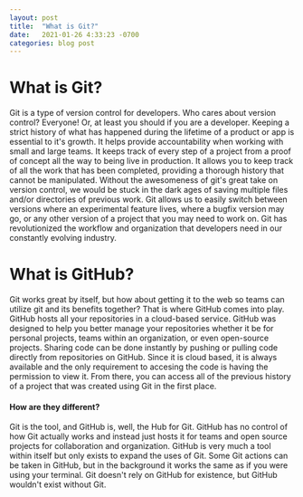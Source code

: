 ```yaml
---
layout: post
title:  "What is Git?"
date:   2021-01-26 4:33:23 -0700
categories: blog post
---
```

# What is Git?
Git is a type of version control for developers. Who cares about version control? Everyone! Or, at least you should if you are a developer. Keeping a strict history of what has happened during the lifetime of a product or app is essential to it's growth. It helps provide accountability when working with small and large teams. It keeps track of every step of a project from a proof of concept all the way to being live in production. It allows you to keep track of all the work that has been completed, providing a thorough history that cannot be manipulated. Without the awesomeness of git's great take on version control, we would be stuck in the dark ages of saving multiple files and/or directories of previous work. Git allows us to easily switch between versions where an experimental feature lives, where a bugfix version may go, or any other version of a project that you may need to work on. Git has revolutionized the workflow and organization that developers need in our constantly evolving industry.

# What is GitHub?
Git works great by itself, but how about getting it to the web so teams can utilize git and its benefits together? That is where GitHub comes into play. GitHub hosts all your repositories in a cloud-based service. GitHub was designed to help you better manage your repositories whether it be for personal projects, teams within an organization, or even open-source projects. Sharing code can be done instantly by pushing or pulling code directly from repositories on GitHub. Since it is cloud based, it is always available and the only requirement to accesing the code is having the permission to view it. From there, you can access all of the previous history of a project that was created using Git in the first place.

#### How are they different?

Git is the tool, and GitHub is, well, the Hub for Git. GitHub has no control of how Git actually works and instead just hosts it for teams and open source projects for collaboration and organization. GitHub is very much a tool within itself but only exists to expand the uses of Git. Some Git actions can be taken in GitHub, but in the background it works the same as if you were using your terminal. Git doesn't rely on GitHub for existence, but GitHub wouldn't exist without Git.